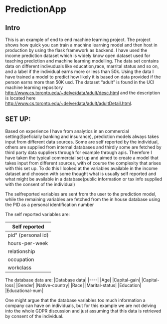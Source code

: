 # PredictionApp

## Intro

This is an example of end to end machine learning project. The project shows how quick you can train a machine learning model and then host 
in production by using the flask framework as backend. I have used the income prediction dataset which is widely know open dataset used for 
teaching prediction and machine learning modelling. The data set contains data on different indivuduals like education,race, marrital status
and so on, and a label if the individual earns more or less than 50k. Using the data I have trained a model to predict how likely it is 
based on data provided if the person earns more than 50K usd.
The  dataset “adult” is found in the UCI machine learning repository http://www.cs.toronto.edu/~delve/data/adult/desc.html
and the description is located here http://www.cs.toronto.edu/~delve/data/adult/adultDetail.html. 

## SET UP:

Based on experience I have from analytics in an commercial setting(Speficially banking and insurance),
prediction models always takes input from different data sources. Some are self reported by the individual, others are supplied from internal databases and
thirdly some are fetched by third party data suppliers through for example through apis.
Therefore I have taken the typical commercial set up and aimed to create a model that takes input from different sources, with of course
the complexity that arises with this set up. To do this I looked at the variables available in the income dataset and choosen with some
thought what is usually self reported and what might be available in a database(public information or tax info supplied with the
consent of the individual) 

The selfreported variables are sent from the user to the prediction model, while the remaining variables are fetched from
the in house database using the PID as a personal identification number

The self reported variables are:

| Self reported|
|--------------|
|pid" (personal id)|
|hours-per-week|
|relationship|
|occupation|
|workclass| 

The database data are:
|Database data|
|----|
|Age|
|Capital-gain|
|Capital-loss|
|Gender|
|Native-country|
|Race|
|Marital-status|
|Education|
|Educational-num|

One might argue that the database variables too much information a company can have on individuals, but for this example we are not delving into the whole GDPR discussion and just assuming that this data is retrieved by consent of the individual.







